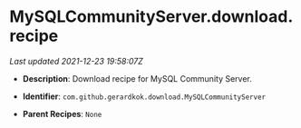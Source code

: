 # MySQLCommunityServer.download.recipe

_Last updated 2021-12-23 19:58:07Z_

- **Description**: Download recipe for MySQL Community Server.

- **Identifier**: `com.github.gerardkok.download.MySQLCommunityServer`

- **Parent Recipes**: `None`